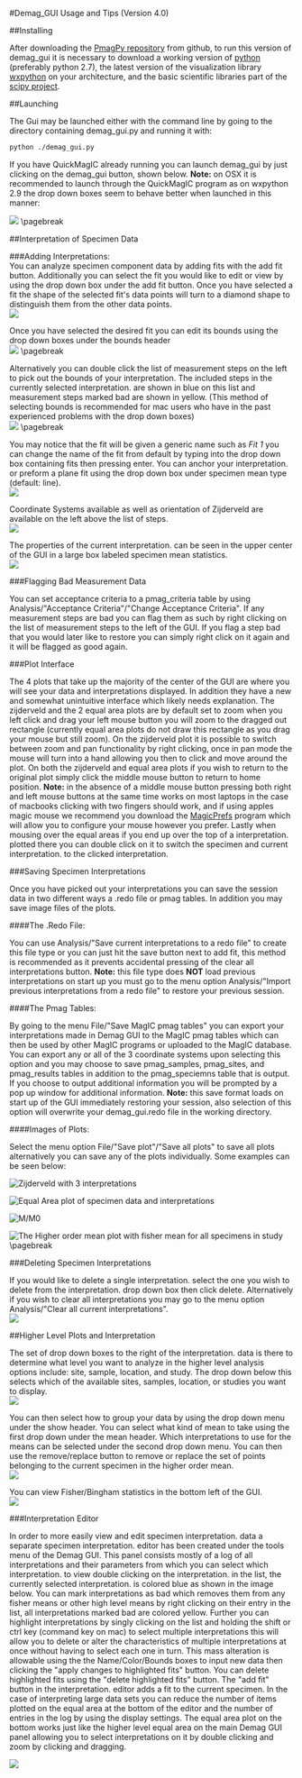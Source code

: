 #Demag_GUI Usage and Tips (Version 4.0) 

##Installing

After downloading the [PmagPy repository](https://github.com/ltauxe/PmagPy) from github, to run this version of demag_gui it is necessary to download a working version of [python](https://www.python.org/downloads/) (preferably python 2.7), the latest version of the visualization library [wxpython](http://www.wxpython.org/download.php) on your architecture, and the basic scientific libraries part of the [scipy project](http://www.scipy.org/install.html).

##Launching

The Gui may be launched either with the command line by going to the directory containing demag_gui.py and running it with:

```bash
python ./demag_gui.py
```

If you have QuickMagIC already running you can launch demag_gui by just clicking on the demag_gui button, shown below. **Note:** on OSX it is recommended to launch through the QuickMagIC program as on wxpython 2.9 the drop down boxes seem to behave better when launched in this manner:

![](../images/QuickMagicLauncher.png)
\pagebreak

##Interpretation of Specimen Data

###Adding Interpretations:  
You can analyze specimen component data by adding fits with the add fit button. Additionally you can select the fit you would like to edit or view by using the drop down box under the add fit button. Once you have selected a fit the shape of the selected fit's data points will turn to a diamond shape to distinguish them from the other data points.  
![](../images/FitBox.png)
  
Once you have selected the desired fit you can edit its bounds using the drop down boxes under the bounds header  
![](../images/BoundsBox.png) \pagebreak
  
Alternatively you can double click the list of measurement steps on the left to pick out the bounds of your interpretation. The included steps in the currently selected interpretation. are shown in blue on this list and measurement steps marked bad are shown in yellow. (This method of selecting bounds is recommended for mac users who have in the past experienced problems with the drop down boxes)  
![](../images/Logger.png) \pagebreak
  
You may notice that the fit will be given a generic name such as *Fit 1* you can change the name of the fit from default by typing into the drop down box containing fits then pressing enter. You can anchor your interpretation. or preform a plane fit using the drop down box under specimen mean type (default: line).  
![](../images/SpecimenMeanType.png)
  
Coordinate Systems available as well as orientation of Zijderveld are available on the left above the list of steps.  
![](../images/ZijData.png)  

The properties of the current interpretation. can be seen in the upper center of the GUI in a large box labeled specimen mean statistics.  
![](../images/InterpData.png)
  
###Flagging Bad Measurement Data

You can set acceptance criteria to a pmag_criteria table by using Analysis/"Acceptance Criteria"/"Change Acceptance Criteria". If any measurement steps are bad you can flag them as such by right clicking on the list of measurement steps to the left of the GUI. If you flag a step bad that you would later like to restore you can simply right click on it again and it will be flagged as good again.

###Plot Interface

The 4 plots that take up the majority of the center of the GUI are where you will see your data and interpretations displayed. In addition they have a new and somewhat unintuitive interface which likely needs explanation. The zijderveld and the 2 equal area plots are by default set to zoom when you left click and drag your left mouse button you will zoom to the dragged out rectangle (currently equal area plots do not draw this rectangle as you drag your mouse but still zoom). On the zijderveld plot it is possible to switch between zoom and pan functionality by right clicking, once in pan mode the mouse will turn into a hand allowing you then to click and move around the plot. On both the zijderveld and equal area plots if you wish to return to the original plot simply click the middle mouse button to return to home position. **Note:** in the absence of a middle mouse button pressing both right and left mouse buttons at the same time works on most laptops in the case of macbooks clicking with two fingers should work, and if using apples magic mouse we recommend you download the [MagicPrefs](http://magicprefs.com/) program which will allow you to configure your mouse however you prefer. Lastly when mousing over the equal areas if you end up over the top of a interpretation. plotted there you can double click on it to switch the specimen and current interpretation. to the clicked interpretation.

###Saving Specimen Interpretations

Once you have picked out your interpretations you can save the session data in two different ways a .redo file or pmag tables. In addition you may save image files of the plots.

####The .Redo File: 

You can use Analysis/"Save current interpretations to a redo file" to create this file type  or you can just hit the save button next to add fit, this method is recommended as it prevents accidental pressing of the clear all interpretations button. **Note:** this file type does **NOT** load previous interpretations on start up you must go to the menu option Analysis/"Import previous interpretations from a redo file" to restore your previous session.

####The Pmag Tables:

By going to the menu File/"Save MagIC pmag tables" you can export your interpretations made in Demag GUI to the MagIC pmag tables which can then be used by other MagIC programs or uploaded to the MagIC database. You can export any or all of the 3 coordinate systems upon selecting this option and you may choose to save pmag_samples, pmag_sites, and pmag_results tables in addition to the pmag_speciemns table that is output. If you choose to output additional information you will be prompted by a pop up window for additional information. **Note:** this save format loads on start up of the GUI immediately restoring your session, also selection of this option will overwrite your demag_gui.redo file in the working directory.  

####Images of Plots:

Select the menu option File/"Save plot"/"Save all plots" to save all plots alternatively you can save any of the plots individually. Some examples can be seen below:

 ![Zijderveld with 3 interpretations](../images/Z35_1a_Zij.png)  

 ![Equal Area plot of specimen data and interpretations](../images/Z35_1a_EqArea.png)  

 ![M/M0](../images/Z35_1a_M_M0.png)  

 ![The Higher order mean plot with fisher mean for all specimens in study](../images/Z35_site.png)  \pagebreak


###Deleting Specimen Interpretations

If you would like to delete a single interpretation. select the one you wish to delete from the interpretation. drop down box then click delete. Alternatively if you wish to clear all interpretations you may go to the menu option Analysis/"Clear all current interpretations".  
![](../images/SaveDelete.png)  

##Higher Level Plots and Interpretation

The set of drop down boxes to the right of the interpretation. data is there to determine what level you want to analyze in the higher level analysis options include: site, sample, location, and study. The drop down below this selects which of the available sites, samples, location, or studies you want to display.  
![](../images/HigherOrderOptions.png)

You can then select how to group your data by using the drop down menu under the show header. You can select what kind of mean to take using the first drop down under the mean header. Which interpretations to use for the means can be selected under the second drop down menu. You can then use the remove/replace button to remove or replace the set of points belonging to the current specimen in the higher order mean.  
![](../images/HigherOrderMeanOptions.png)

You can view Fisher/Bingham statistics in the bottom left of the GUI.  
![](../images/HigherOrderMeanOutput.png)

###Interpretation Editor

In order to more easily view and edit specimen interpretation. data a separate specimen interpretation. editor has been created under the tools menu of the Demag GUI. This panel consists mostly of a log of all interpretations and their parameters from which you can select which interpretation. to view double clicking on the interpretation. in the list, the currently selected interpretation. is colored blue as shown in the image below. You can mark interpretations as bad which removes them from any fisher means or other high level means by right clicking on their entry in the list, all interpretations marked bad are colored yellow. Further you can highlight interpretations by singly clicking on the list and holding the shift or ctrl key (command key on mac) to select multiple interpretations this will allow you to delete or alter the characteristics of multiple interpretations at once without having to select each one in turn. This mass alteration is allowable using the the Name/Color/Bounds boxes to input new data then clicking the "apply changes to highlighted fits" button. You can delete highlighted fits using the "delete highlighted fits" button. The "add fit" button in the interpretation. editor adds a fit to the current specimen. In the case of interpreting large data sets you can reduce the number of items plotted on the equal area at the bottom of the editor and the number of entries in the log by using the display settings. The equal area plot on the bottom works just like the higher level equal area on the main Demag GUI panel allowing you to select interpretations on it by double clicking and zoom by clicking and dragging.

![](../images/InterpEditor.png)
